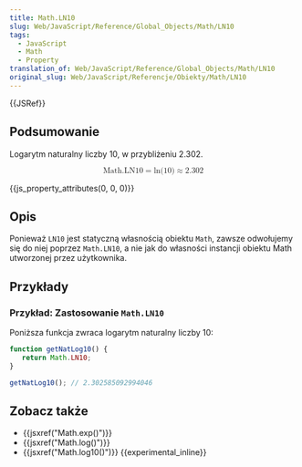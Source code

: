 ```yaml
---
title: Math.LN10
slug: Web/JavaScript/Reference/Global_Objects/Math/LN10
tags:
  - JavaScript
  - Math
  - Property
translation_of: Web/JavaScript/Reference/Global_Objects/Math/LN10
original_slug: Web/JavaScript/Referencje/Obiekty/Math/LN10
---
```

{{JSRef}}

## Podsumowanie

Logarytm naturalny liczby 10, w przybliżeniu 2.302.

<math display="block"><semantics><mrow><mstyle mathvariant="monospace"><mi>Math.LN10</mi></mstyle><mo>=</mo><mo lspace="0em" rspace="0em">ln</mo><mo stretchy="false">(</mo><mn>10</mn><mo stretchy="false">)</mo><mo>≈</mo><mn>2.302</mn></mrow><annotation encoding="TeX">\mathtt{\mi{Math.LN10}} = \ln(10) \approx 2.302</annotation></semantics></math>

{{js_property_attributes(0, 0, 0)}}

## Opis

Ponieważ `LN10` jest statyczną własnością obiektu `Math`, zawsze odwołujemy się do niej poprzez `Math.LN10`, a nie jak do własności instancji obiektu Math utworzonej przez użytkownika.

## Przykłady

### Przykład: Zastosowanie `Math.LN10`

Poniższa funkcja zwraca logarytm naturalny liczby 10:

```js
function getNatLog10() {
   return Math.LN10;
}

getNatLog10(); // 2.302585092994046
```

## Zobacz także

- {{jsxref("Math.exp()")}}
- {{jsxref("Math.log()")}}
- {{jsxref("Math.log10()")}} {{experimental_inline}}
